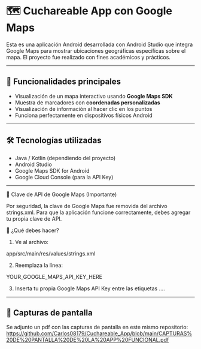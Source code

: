 # 🗺️ Cuchareable App con Google Maps

Esta es una aplicación Android desarrollada con Android Studio que integra Google Maps para mostrar ubicaciones geográficas específicas sobre el mapa. El proyecto fue realizado con fines académicos y prácticos.

---

## 🚀 Funcionalidades principales

- Visualización de un mapa interactivo usando **Google Maps SDK**
- Muestra de marcadores con **coordenadas personalizadas**
- Visualización de información al hacer clic en los puntos
- Funciona perfectamente en dispositivos físicos Android

---

## 🛠️ Tecnologías utilizadas

- Java / Kotlin (dependiendo del proyecto)
- Android Studio
- Google Maps SDK for Android
- Google Cloud Console (para la API Key)

---

🔐 Clave de API de Google Maps (Importante)

Por seguridad, la clave de Google Maps fue removida del archivo strings.xml.
Para que la aplicación funcione correctamente, debes agregar tu propia clave de API.

🔧 ¿Qué debes hacer?

1. Ve al archivo:



app/src/main/res/values/strings.xml

2. Reemplaza la línea:



<string name="maps_key">YOUR_GOOGLE_MAPS_API_KEY_HERE</string>

3. Inserta tu propia Google Maps API Key entre las etiquetas <string>...</string>.

---

## 📸 Capturas de pantalla

Se adjunto un pdf con las capturas de pantalla en este mismo repositorio: https://github.com/Carlos08179/Cuchareable_App/blob/main/CAPTURAS%20DE%20PANTALLA%20DE%20LA%20APP%20FUNCIONAL.pdf
